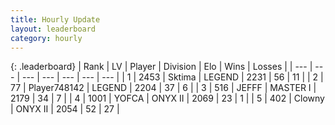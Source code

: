 ```yaml
---
title: Hourly Update
layout: leaderboard
category: hourly
---
```


{: .leaderboard}
| Rank | LV | Player | Division | Elo | Wins | Losses |
| --- | --- | --- | --- | --- | --- | --- |
| <span data-change="0">1</span> | 2453 | <span title="ID: 353063">Sktima</span> | LEGEND | <span data-change="8">2231</span> | <span data-change="1">56</span> | <span data-change="0">11</span> |
| <span data-change="0">2</span> | 77 | <span title="ID: 748142">Player748142</span> | LEGEND | <span data-change="4">2204</span> | <span data-change="1">37</span> | <span data-change="0">6</span> |
| <span data-change="0">3</span> | 516 | <span title="ID: 488585">JEFFF</span> | MASTER I | <span data-change="3">2179</span> | <span data-change="1">34</span> | <span data-change="1">7</span> |
| <span data-change="0">4</span> | 1001 | <span title="ID: 650820">YOFCA</span> | ONYX II | <span data-change="0">2069</span> | <span data-change="0">23</span> | <span data-change="0">1</span> |
| <span data-change="0">5</span> | 402 | <span title="ID: 651981">Clowny</span> | ONYX II | <span data-change="0">2054</span> | <span data-change="0">52</span> | <span data-change="0">27</span> |